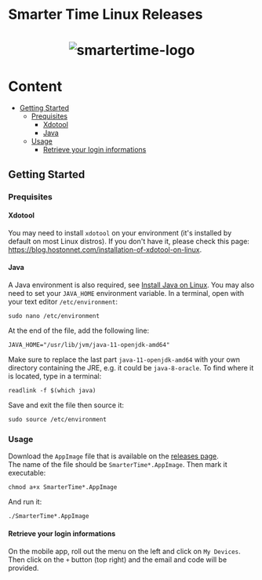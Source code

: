 # Smarter Time Linux Releases

<h1 align="center">
  <img src="https://www.androidplanet.nl/wp-content/uploads/2018/01/smartertime-580x375.jpg" alt="smartertime-logo">
</h1>

# Content
- [Getting Started](#getting-started)
  * [Prequisites](#prequisites)
    + [Xdotool](#xdotool)
    + [Java](#java)
  * [Usage](#usage)
    + [Retrieve your login informations](#retrieve-your-login-informations)

## Getting Started

### Prequisites

#### Xdotool

You may need to install `xdotool` on your environment (it's installed by default on most Linux distros).
If you don't have it, please check this page: https://blog.hostonnet.com/installation-of-xdotool-on-linux.  
  

#### Java

A Java environment is also required, see [Install Java on Linux](https://www.wikihow.com/Install-Java-on-Linux). You may also need to set your `JAVA_HOME` environment variable. In a terminal, open with your text editor `/etc/environment`:

```
sudo nano /etc/environment
```

At the end of the file, add the following line:

```
JAVA_HOME="/usr/lib/jvm/java-11-openjdk-amd64"
```

Make sure to replace the last part `java-11-openjdk-amd64` with your own directory containing the JRE, e.g. it could be `java-8-oracle`. To find where it is located, type in a terminal:

```
readlink -f $(which java)
```

Save and exit the file then source it:

```
sudo source /etc/environment
```

### Usage

Download the `AppImage` file that is available on the [releases page](https://github.com/Smartertime/SmarterTimeLinux/releases).  
The name of the file should be `SmarterTime*.AppImage`. Then mark it executable:
```
chmod a+x SmarterTime*.AppImage
```
And run it:
```
./SmarterTime*.AppImage
```

#### Retrieve your login informations

On the mobile app, roll out the menu on the left and click on `My Devices`.  
Then click on the `+` button (top right) and the email and code will be provided.  
